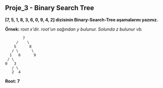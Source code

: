## Proje_3 - Binary Search Tree

**[7, 5, 1, 8, 3, 6, 0, 9, 4, 2] dizisinin Binary-Search-Tree aşamalarını yazınız.**

**Örnek:** *root x'dir. root'un sağından y bulunur. Solunda z bulunur vb.*

            7
         /    \
        5      8
       / \      \
      1   6      9
     / \
    0   3
       / \
       2  4

**Root: 7**